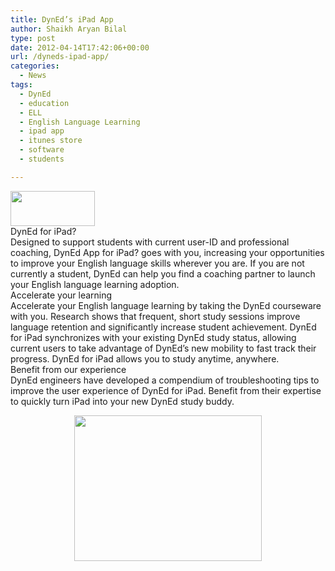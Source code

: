```yaml
---
title: DynEd’s iPad App
author: Shaikh Aryan Bilal
type: post
date: 2012-04-14T17:42:06+00:00
url: /dyneds-ipad-app/
categories:
  - News
tags:
  - DynEd
  - education
  - ELL
  - English Language Learning
  - ipad app
  - itunes store
  - software
  - students

---
```

<a title="DynEd iPad App" href="http://itunes.apple.com/us/app/dyned/id482250372?mt=8" target="_blank" rel="noopener"><img loading="lazy" class="aligncenter size-full wp-image-5496" title="DynEd App Available App Store" src="http://www.backbonecommunications.com/wp-content/uploads/DynEd-App-Available-App-Store.png" alt="" width="135" height="56" /></a>  
DynEd for iPad?  
Designed to support students with current user-ID and professional coaching, DynEd App for iPad? goes with you, increasing your opportunities to improve your English language skills wherever you are. If you are not currently a student, DynEd can help you find a coaching partner to launch your English language learning adoption.  
Accelerate your learning  
Accelerate your English language learning by taking the DynEd courseware with you. Research shows that frequent, short study sessions improve language retention and significantly increase student achievement. DynEd for iPad synchronizes with your existing DynEd study status, allowing current users to take advantage of DynEd&#8217;s new mobility to fast track their progress. DynEd for iPad allows you to study anytime, anywhere.  
Benefit from our experience  
DynEd engineers have developed a compendium of troubleshooting tips to improve the user experience of DynEd for iPad. Benefit from their expertise to quickly turn iPad into your new DynEd study buddy.

<p style="text-align: center;">
  <a title="DynEd iPad App iTunes Store" href="http://itunes.apple.com/us/app/dyned/id482250372?mt=8" target="_blank" rel="noopener"><img loading="lazy" class="aligncenter size-medium wp-image-5497" title="DynEd iPad App Screen Shot" src="http://www.backbonecommunications.com/wp-content/uploads/DynEd-iPad-App-Screen-Shot-300x233.png" alt="" width="300" height="233" /></a>
</p>